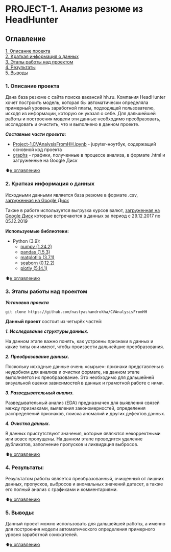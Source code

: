 # PROJECT-1. Анализ резюме из HeadHunter

## Оглавление  
[1. Описание проекта](README.md#1.-Описание-проекта)   
[2. Краткая информация о данных](README.md#2.-Краткая-информация-о-данных)  
[3. Этапы работы над проектом](README.md#3.-Этапы-работы-над-проектом)  
[4. Результаты](README.md#4.-Результаты)    
[5. Выводы](README.md#5.-Выводы) 

### 1. Описание проекта    
Дана база резюме с сайта поиска вакансий hh.ru. Компания HeadHunter хочет построить модель, которая бы автоматически определяла примерный уровень заработной платы, подходящей пользователю, исходя из информации, которую он указал о себе. Для дальшейшей работы и построения модели эти данные необходимо преобразовать, исследовать и очистить, что и выполнено в данном проекте.

***Составные части проекта:***

* [Project-1.CVAnalysisFromHH.ipynb](./Project-1.CVAnalysisFromHH.ipynb) - jupyter-ноутбук, содержащий основной код проекта
* [graphs](https://drive.google.com/drive/folders/1IBYR3ZBLJjBoPaGeqvnmytpgsu_tA4hs?usp=sharing) - графики, полученные в процессе анализа, в формате .html и загруженные на Google Диск

:arrow_up:[к оглавлению](README.md#Оглавление)


### 2. Краткая информация о данных
Исходными данными является база резюме в формате .csv, [загруженная на Google Диск](https://drive.google.com/file/d/1okl1YaTT3aUcUl20D1IKDuWFQhqysSVr/view?usp=drive_link)

Также в работе используется выгрузка курсов валют, [загруженная на Google Диск](https://drive.google.com/file/d/1tBQf-ZP-wssi8-BclM3rGORc6WJ4mg6-/view?usp=drive_link) которые встречаются в данных за период с 29.12.2017 по 05.12.2019


**Используемые библиотеки:**
* Python (3.9):
    * [numpy (1.24.2)](https://numpy.org)
    * [pandas (1.5.3)](https://pandas.pydata.org)
    * [matplotlib (3.7.1)](https://matplotlib.org)
    * [seaborn (0.12.2)](https://seaborn.pydata.org)
    * [plotly (5.14.1)](https://plotly.com)

:arrow_up:[к оглавлению](README.md#Оглавление)


### 3. Этапы работы над проектом  

***Установка проекта***

```
git clone https://github.com/nastyashandrokha/CVAnalysisFromHH
```

**Данный проект** состоит из четырёх частей:

***1. Исследование структуры данных.***

На данном этапе важно понять, как устроены признаки в данных и какие типы они имеют, чтобы произвести дальнейшие преобразования.

***2. Преобразование данных.***

Поскольку исходные данные очень «сырые»: признаки представлены в неудобном для анализа и очистки формате, на данном этапе выполняется их преобразование. Это необходимо для дальшейней визуальной оценки зависимостей в данных и грамотной работе с ними.

***3. Разведывательный анализ.***

Разведывательный анализ (EDA) предназначен для выявления связей между признаками, выявления закономерностей, определения распределений признаков, поиска аномалий и других дефектов данных.

***4. Очистка данных.***

В данных пристутствуют значения, которые являются некорректными или вовсе пропущены. На данном этапе проводится удаление дубликатов, заполнение пропусков и ликвидация выбросов.

:arrow_up:[к оглавлению](README.md#Оглавление)


### 4. Результаты:  
Результатом работы является преобразованный, очищенный от лишних данных, пропусков, выбросов и аномальных значений датасет, а также его полный анализ с графиками и комментариями. 

:arrow_up:[к оглавлению](README.md#Оглавление)


### 5. Выводы:  
Данный проект можно использовать для дальшейшей работы, а именно для построения модели автоматического определения примерного уровня заработной соискателей.

:arrow_up:[к оглавлению](README.md#Оглавление)

